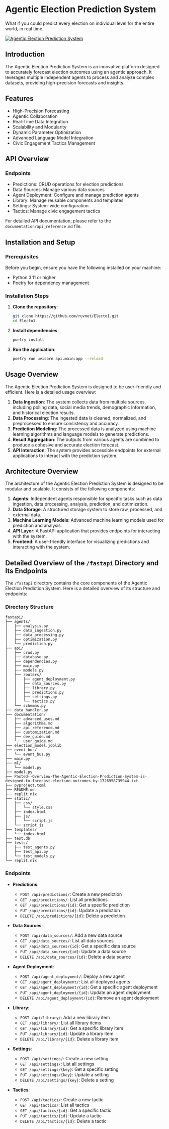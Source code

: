 # Agentic Election Prediction System
What if you could predict every election on individual level for the entire world, in real time.

[![Agentic Election Prediction System](./assets/image.png)](https://electo1-js.gptengineer.run/)


## Introduction

The Agentic Election Prediction System is an innovative platform designed to accurately forecast election outcomes using an agentic approach. It leverages multiple independent agents to process and analyze complex datasets, providing high-precision forecasts and insights.

## Features

- High-Precision Forecasting
- Agentic Collaboration
- Real-Time Data Integration
- Scalability and Modularity
- Dynamic Parameter Optimization
- Advanced Language Model Integration
- Civic Engagement Tactics Management

## API Overview

### Endpoints

- Predictions: CRUD operations for election predictions
- Data Sources: Manage various data sources
- Agent Deployment: Configure and manage prediction agents
- Library: Manage reusable components and templates
- Settings: System-wide configuration
- Tactics: Manage civic engagement tactics

For detailed API documentation, please refer to the `documentation/api_reference.md` file.

## Installation and Setup

### Prerequisites

Before you begin, ensure you have the following installed on your machine:
- Python 3.11 or higher
- Poetry for dependency management

### Installation Steps

1. **Clone the repository**:
   ```sh
   git clone https://github.com/ruvnet/Electo1.git
   cd Electo1
   ```

2. **Install dependencies**:
   ```sh
   poetry install
   ```

3. **Run the application**:
   ```sh
   poetry run uvicorn api.main:app --reload
   ```

## Usage Overview

The Agentic Election Prediction System is designed to be user-friendly and efficient. Here is a detailed usage overview:

1. **Data Ingestion**: The system collects data from multiple sources, including polling data, social media trends, demographic information, and historical election results.
2. **Data Processing**: The ingested data is cleaned, normalized, and preprocessed to ensure consistency and accuracy.
3. **Prediction Modeling**: The processed data is analyzed using machine learning algorithms and language models to generate predictions.
4. **Result Aggregation**: The outputs from various agents are combined to produce a cohesive and accurate election forecast.
5. **API Interaction**: The system provides accessible endpoints for external applications to interact with the prediction system.

## Architecture Overview

The architecture of the Agentic Election Prediction System is designed to be modular and scalable. It consists of the following components:

1. **Agents**: Independent agents responsible for specific tasks such as data ingestion, data processing, analysis, prediction, and optimization.
2. **Data Storage**: A structured storage system to store raw, processed, and external data.
3. **Machine Learning Models**: Advanced machine learning models used for prediction and analysis.
4. **API Layer**: A FastAPI application that provides endpoints for interacting with the system.
5. **Frontend**: A user-friendly interface for visualizing predictions and interacting with the system.

## Detailed Overview of the `/fastapi` Directory and Its Endpoints

The `/fastapi` directory contains the core components of the Agentic Election Prediction System. Here is a detailed overview of its structure and endpoints:

### Directory Structure

```
fastapi/
├── agents/
│   ├── analysis.py
│   ├── data_ingestion.py
│   ├── data_processing.py
│   ├── optimization.py
│   └── prediction.py
├── api/
│   ├── crud.py
│   ├── database.py
│   ├── dependencies.py
│   ├── main.py
│   ├── models.py
│   ├── routers/
│   │   ├── agent_deployment.py
│   │   ├── data_sources.py
│   │   ├── library.py
│   │   ├── predictions.py
│   │   ├── settings.py
│   │   └── tactics.py
│   └── schemas.py
├── data_handler.py
├── documentation/
│   ├── advanced_uses.md
│   ├── algorithms.md
│   ├── api_reference.md
│   ├── customization.md
│   ├── dev_guide.md
│   └── user_guide.md
├── election_model.joblib
├── event_bus/
│   └── event_bus.py
├── main.py
├── ml/
│   └── model.py
├── model.py
├── Pasted--Overview-The-Agentic-Election-Prediction-System-is-designed-to-forecast-election-outcomes-by-1726958739944.txt
├── pyproject.toml
├── README.md
├── replit.nix
├── static/
│   ├── css/
│   │   └── style.css
│   ├── index.html
│   ├── js/
│   │   └── script.js
│   └── script.js
├── templates/
│   └── index.html
├── test.db
├── tests/
│   ├── test_agents.py
│   ├── test_api.py
│   └── test_models.py
└── replit.nix
```

### Endpoints

- **Predictions**: 
  - `POST /api/predictions/`: Create a new prediction
  - `GET /api/predictions/`: List all predictions
  - `GET /api/predictions/{id}`: Get a specific prediction
  - `PUT /api/predictions/{id}`: Update a prediction
  - `DELETE /api/predictions/{id}`: Delete a prediction

- **Data Sources**: 
  - `POST /api/data_sources/`: Add a new data source
  - `GET /api/data_sources/`: List all data sources
  - `GET /api/data_sources/{id}`: Get a specific data source
  - `PUT /api/data_sources/{id}`: Update a data source
  - `DELETE /api/data_sources/{id}`: Delete a data source

- **Agent Deployment**: 
  - `POST /api/agent_deployment/`: Deploy a new agent
  - `GET /api/agent_deployment/`: List all deployed agents
  - `GET /api/agent_deployment/{id}`: Get a specific agent deployment
  - `PUT /api/agent_deployment/{id}`: Update an agent deployment
  - `DELETE /api/agent_deployment/{id}`: Remove an agent deployment

- **Library**: 
  - `POST /api/library/`: Add a new library item
  - `GET /api/library/`: List all library items
  - `GET /api/library/{id}`: Get a specific library item
  - `PUT /api/library/{id}`: Update a library item
  - `DELETE /api/library/{id}`: Delete a library item

- **Settings**: 
  - `POST /api/settings/`: Create a new setting
  - `GET /api/settings/`: List all settings
  - `GET /api/settings/{key}`: Get a specific setting
  - `PUT /api/settings/{key}`: Update a setting
  - `DELETE /api/settings/{key}`: Delete a setting

- **Tactics**: 
  - `POST /api/tactics/`: Create a new tactic
  - `GET /api/tactics/`: List all tactics
  - `GET /api/tactics/{id}`: Get a specific tactic
  - `PUT /api/tactics/{id}`: Update a tactic
  - `DELETE /api/tactics/{id}`: Delete a tactic
